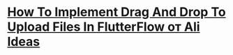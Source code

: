 # [How To Implement Drag And Drop To Upload Files In FlutterFlow от Ali Ideas](https://www.youtube.com/watch?v=MQqSE8VGB6Y)

